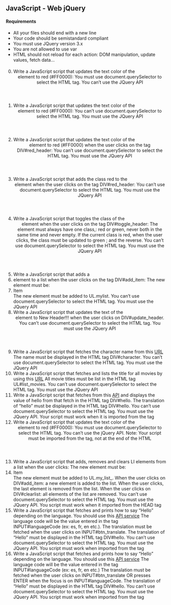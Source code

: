 ## JavaScript - Web jQuery

#### Requirements
- All your files should end with a new line
- Your code should be semistandard compliant
- You must use JQuery version 3.x
- You are not allowed to use var
- HTML should not reload for each action: DOM manipulation, update values, fetch data…

####
0. Write a JavaScript script that updates the text color of the <header> element to red (#FF0000): You must use document.querySelector to select the HTML tag. You can’t use the JQuery API
1. Write a JavaScript script that updates the text color of the <header> element to red (#FF0000): You can’t use document.querySelector to select the HTML tag. You must use the JQuery API
2. Write a JavaScript script that updates the text color of the <header> element to red (#FF0000) when the user clicks on the tag DIV#red_header: You can’t use document.querySelector to select the HTML tag. You must use the JQuery API
3. Write a JavaScript script that adds the class red to the <header> element when the user clicks on the tag DIV#red_header: You can’t use document.querySelector to select the HTML tag. You must use the JQuery API
4. Write a JavaScript script that toggles the class of the <header> element when the user clicks on the tag DIV#toggle_header: The <header> element must always have one class,: red or green, never both in the same time and never empty. If the current class is red, when the user clicks, the class must be updated to green ; and the reverse. You can’t use document.querySelector to select the HTML tag. You must use the JQuery API
5. Write a JavaScript script that adds a <li> element to a list when the user clicks on the tag DIV#add_item: The new element must be: <li>Item</li> The new element must be added to UL.mylist. You can’t use document.querySelector to select the HTML tag. You must use the JQuery API
6. Write a JavaScript script that updates the text of the <header> element to New Header!!! when the user clicks on DIV#update_header. You can’t use document.querySelector to select the HTML tag. You must use the JQuery API
7. Write a JavaScript script that fetches the character name from this [URL](https://swapi-api.hbtn.io/api/people/5/?format=json) The name must be displayed in the HTML tag DIV#character. You can’t use document.querySelector to select the HTML tag. You must use the JQuery API
8. Write a JavaScript script that fetches and lists the title for all movies by using this [URL](https://swapi-api.hbtn.io/api/films/?format=json) All movie titles must be list in the HTML tag UL#list_movies. You can’t use document.querySelector to select the HTML tag. You must use the JQuery API
9. Write a JavaScript script that fetches from this [API](https://fourtonfish.com/hellosalut/?lang=fr) and displays the value of hello from that fetch in the HTML tag DIV#hello. The translation of “hello” must be displayed in the HTML tag DIV#hello. You can’t use document.querySelector to select the HTML tag. You must use the JQuery API. Your script must work when it is imported from the <head> tag
10. Write a JavaScript script that updates the text color of the <header> element to red (#FF0000): You must use document.querySelector to select the HTML tag. You can’t use the jQuery API. Note: Your script must be imported from the <head> tag, not at the end of the HTML
11. Write a JavaScript script that adds, removes and clears LI elements from a list when the user clicks: The new element must be: <li>Item</li> The new element must be added to UL.my_list_. When the user clicks on DIV#add_item: a new element is added to the list. When the user clicks, the last element is removed from the list. When the user clicks on DIV#clearlist: all elements of the list are removed. You can’t use document.querySelector to select the HTML tag. You must use the JQuery API. You script must work when it imported from the HEAD tag
12. Write a JavaScript script that fetches and prints how to say “Hello” depending on the language. You should use this [API service](https://www.fourtonfish.com/hellosalut/hello/) The language code will be the value entered in the tag INPUT#languageCode (ex: es, fr, en etc.). The translation must be fetched when the user clicks on INPUT#btn_translate. The translation of “Hello” must be displayed in the HTML tag DIV#hello. You can’t use document.querySelector to select the HTML tag. You must use the JQuery API. You script must work when imported from the <head> tag
13. Write a JavaScript script that fetches and prints how to say “Hello” depending on the language. You should use this [API service](https://www.fourtonfish.com/hellosalut/hello/) The language code will be the value entered in the tag INPUT#languageCode (ex: es, fr, en etc.) The translation must be fetched when the user clicks on INPUT#btn_translate OR presses ENTER when the focus is on INPUT#languageCode. The translation of “Hello” must be displayed in the HTML tag DIV#hello. You can’t use document.querySelector to select the HTML tag. You must use the JQuery API. You script must work when imported from the <head> tag




